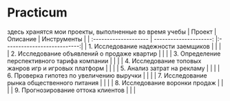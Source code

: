# Practicum
здесь хранятся мои проекты, выполненные во время учебы
| Проект | Описание | Инструменты |
| :-------------------- | ---------------------: |:---------------------------:|
| 1. Исследование надежности заемщиков |  |  |
| 2. Исследование объявлений о продаже квартир |  |  |
| 3. Определение перспективного тарифа компании |  |  |
| 4. Исследование топовых жанров игр и игровых платформ |  |  |
| 5. Анализ затрат на рекламу |  |  |
| 6. Проверка гипотез по увеличению выручки |  |  |
| 7. Исследование рынка общественного питания |  |  |
| 8. Исследование воронки продаж |  |  |
| 9. Прогнозирование оттока клиентов |  |  |
